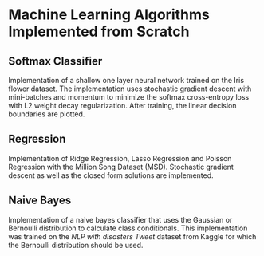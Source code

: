 # Machine Learning Algorithms Implemented from Scratch

## Softmax Classifier

Implementation of a shallow one layer neural network trained on the 
Iris flower dataset. The implementation uses stochastic gradient descent
with mini-batches and momentum to minimize the softmax cross-entropy 
loss with L2 weight decay regularization. After training, 
the linear decision boundaries are plotted.

## Regression

Implementation of Ridge Regression, Lasso Regression and 
Poisson Regression with the Million Song Dataset (MSD). Stochastic 
gradient descent as well as the closed form solutions are 
implemented. 

## Naive Bayes

Implementation of a naive bayes classifier that uses the Gaussian or Bernoulli
distribution to calculate class conditionals. This implementation was trained
on the *NLP with disasters Tweet* dataset from Kaggle for which the Bernoulli distribution should be used.
